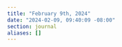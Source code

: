 ```yaml
---
title: "February 9th, 2024"
date: "2024-02-09, 09:40:09 -08:00"
section: journal
aliases: []
---
```

